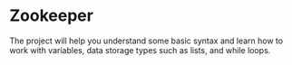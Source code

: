 # Zookeeper
The project will help you understand some basic syntax and learn how to work with variables, data storage types such as lists, and while loops.
